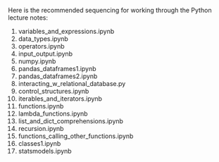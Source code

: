 Here is the recommended sequencing for working through the Python lecture notes:

1) variables_and_expressions.ipynb
2) data_types.ipynb
3) operators.ipynb
4) input_output.ipynb
5) numpy.ipynb
6) pandas_dataframes1.ipynb
7) pandas_dataframes2.ipynb
8) interacting_w_relational_database.py
9) control_structures.ipynb
10) iterables_and_iterators.ipynb
11) functions.ipynb
12) lambda_functions.ipynb
13) list_and_dict_comprehensions.ipynb
14) recursion.ipynb
15) functions_calling_other_functions.ipynb
16) classes1.ipynb
17) statsmodels.ipynb
